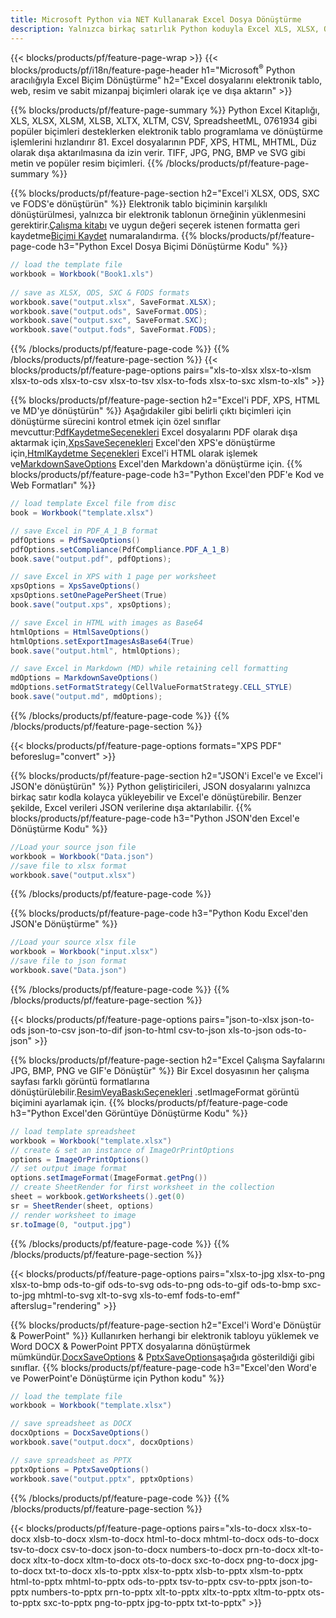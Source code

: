 ```yaml
---
title: Microsoft Python via NET Kullanarak Excel Dosya Dönüştürme
description: Yalnızca birkaç satırlık Python koduyla Excel XLS, XLSX, ODS, CSV'i PDF, XPS, HTML, JPEG, HTML ve diğer birçok popüler biçime dönüştürün .
---
```

{{< blocks/products/pf/feature-page-wrap >}}
{{< blocks/products/pf/i18n/feature-page-header h1="Microsoft<sup>&reg;</sup> Python aracılığıyla Excel Biçim Dönüştürme" h2="Excel dosyalarını elektronik tablo, web, resim ve sabit mizanpaj biçimleri olarak içe ve dışa aktarın" >}}

{{% blocks/products/pf/feature-page-summary %}}
Python Excel Kitaplığı, XLS, XLSX, XLSM, XLSB, XLTX, XLTM, CSV, SpreadsheetML, 0761934 gibi popüler biçimleri desteklerken elektronik tablo programlama ve dönüştürme işlemlerini hızlandırır 81. Excel dosyalarının PDF, XPS, HTML, MHTML, Düz olarak dışa aktarılmasına da izin verir. TIFF, JPG, PNG, BMP ve SVG gibi metin ve popüler resim biçimleri.
{{% /blocks/products/pf/feature-page-summary %}}

{{% blocks/products/pf/feature-page-section h2="Excel\'i XLSX, ODS, SXC ve FODS\'e dönüştürün" %}}
 Elektronik tablo biçiminin karşılıklı dönüştürülmesi, yalnızca bir elektronik tablonun örneğinin yüklenmesini gerektirir.[Çalışma kitabı](https://reference.aspose.com/cells/python-net/aspose.cells/workbook/) ve uygun değeri seçerek istenen formatta geri kaydetme[Biçimi Kaydet](https://reference.aspose.com/cells/python-net/aspose.cells/saveformat/) numaralandırma.
{{% blocks/products/pf/feature-page-code h3="Python Excel Dosya Biçimi Dönüştürme Kodu" %}}

```cs
// load the template file
workbook = Workbook("Book1.xls")
  
// save as XLSX, ODS, SXC & FODS formats
workbook.save("output.xlsx", SaveFormat.XLSX);
workbook.save("output.ods", SaveFormat.ODS);
workbook.save("output.sxc", SaveFormat.SXC);
workbook.save("output.fods", SaveFormat.FODS);
```
{{% /blocks/products/pf/feature-page-code %}}
{{% /blocks/products/pf/feature-page-section %}}
{{< blocks/products/pf/feature-page-options pairs="xls-to-xlsx xlsx-to-xlsm xlsx-to-ods xlsx-to-csv xlsx-to-tsv xlsx-to-fods xlsx-to-sxc xlsm-to-xls" >}}


{{% blocks/products/pf/feature-page-section h2="Excel\'i PDF, XPS, HTML ve MD\'ye dönüştürün" %}}
 Aşağıdakiler gibi belirli çıktı biçimleri için dönüştürme sürecini kontrol etmek için özel sınıflar mevcuttur:[PdfKaydetmeSeçenekleri](https://reference.aspose.com/cells/python-net/aspose.cells/pdfsaveoptions/) Excel dosyalarını PDF olarak dışa aktarmak için,[XpsSaveSeçenekleri](https://reference.aspose.com/cells/python-net/aspose.cells/xpssaveoptions/) Excel'den XPS'e dönüştürme için,[HtmlKaydetme Seçenekleri](https://reference.aspose.com/cells/python-net/aspose.cells/htmlsaveoptions/) Excel'i HTML olarak işlemek ve[MarkdownSaveOptions](https://reference.aspose.com/cells/python-net/aspose.cells/markdownsaveoptions/) Excel'den Markdown'a dönüştürme için.
{{% blocks/products/pf/feature-page-code h3="Python Excel\'den PDF\'e Kod ve Web Formatları" %}}

```cs
// load template Excel file from disc
book = Workbook("template.xlsx")

// save Excel in PDF_A_1_B format
pdfOptions = PdfSaveOptions()
pdfOptions.setCompliance(PdfCompliance.PDF_A_1_B)
book.save("output.pdf", pdfOptions);

// save Excel in XPS with 1 page per worksheet
xpsOptions = XpsSaveOptions()
xpsOptions.setOnePagePerSheet(True)
book.save("output.xps", xpsOptions);

// save Excel in HTML with images as Base64
htmlOptions = HtmlSaveOptions()
htmlOptions.setExportImagesAsBase64(True)
book.save("output.html", htmlOptions);

// save Excel in Markdown (MD) while retaining cell formatting
mdOptions = MarkdownSaveOptions()
mdOptions.setFormatStrategy(CellValueFormatStrategy.CELL_STYLE)
book.save("output.md", mdOptions);
```
{{% /blocks/products/pf/feature-page-code %}}
{{% /blocks/products/pf/feature-page-section %}}

{{< blocks/products/pf/feature-page-options formats="XPS PDF" beforeslug="convert" >}}

{{% blocks/products/pf/feature-page-section h2="JSON\'i Excel\'e ve Excel\'i JSON\'e dönüştürün" %}}
Python geliştiricileri, JSON dosyalarını yalnızca birkaç satır kodla kolayca yükleyebilir ve Excel'e dönüştürebilir. Benzer şekilde, Excel verileri JSON verilerine dışa aktarılabilir.
{{% blocks/products/pf/feature-page-code h3="Python JSON\'den Excel\'e Dönüştürme Kodu" %}}
```cs
//Load your source json file
workbook = Workbook("Data.json")
//save file to xlsx format
workbook.save("output.xlsx")
```
{{% /blocks/products/pf/feature-page-code %}}

{{% blocks/products/pf/feature-page-code h3="Python Kodu Excel\'den JSON\'e Dönüştürme" %}}
```cs
//Load your source xlsx file
workbook = Workbook("input.xlsx")
//save file to json format
workbook.save("Data.json")
```
{{% /blocks/products/pf/feature-page-code %}}
{{% /blocks/products/pf/feature-page-section %}}

{{< blocks/products/pf/feature-page-options pairs="json-to-xlsx json-to-ods json-to-csv json-to-dif json-to-html csv-to-json xls-to-json ods-to-json" >}}

{{% blocks/products/pf/feature-page-section h2="Excel Çalışma Sayfalarını JPG, BMP, PNG ve GIF\'e Dönüştür" %}}
 Bir Excel dosyasının her çalışma sayfası farklı görüntü formatlarına dönüştürülebilir.[ResimVeyaBaskıSeçenekleri](https://reference.aspose.com/cells/python-net/aspose.cells.rendering/imageorprintoptions/) .setImageFormat görüntü biçimini ayarlamak için.
{{% blocks/products/pf/feature-page-code h3="Python Excel\'den Görüntüye Dönüştürme Kodu" %}}
```cs
// load template spreadsheet
workbook = Workbook("template.xlsx")
// create & set an instance of ImageOrPrintOptions
options = ImageOrPrintOptions()
// set output image format
options.setImageFormat(ImageFormat.getPng())
// create SheetRender for first worksheet in the collection
sheet = workbook.getWorksheets().get(0)
sr = SheetRender(sheet, options)
// render worksheet to image
sr.toImage(0, "output.jpg")
```
{{% /blocks/products/pf/feature-page-code %}}
{{% /blocks/products/pf/feature-page-section %}}

{{< blocks/products/pf/feature-page-options pairs="xlsx-to-jpg xlsx-to-png xlsx-to-bmp ods-to-gif ods-to-svg ods-to-png ods-to-gif ods-to-bmp sxc-to-jpg mhtml-to-svg xlt-to-svg xls-to-emf fods-to-emf" afterslug="rendering" >}}

{{% blocks/products/pf/feature-page-section h2="Excel\'i Word\'e Dönüştür & PowerPoint" %}}
 Kullanırken herhangi bir elektronik tabloyu yüklemek ve Word DOCX & PowerPoint PPTX dosyalarına dönüştürmek mümkündür.[DocxSaveOptions](https://reference.aspose.com/cells/python-net/aspose.cells/docxsaveoptions/) & [PptxSaveOptions](https://reference.aspose.com/cells/python-net/aspose.cells/pptxsaveoptions/)aşağıda gösterildiği gibi sınıflar.
{{% blocks/products/pf/feature-page-code h3="Excel\'den Word\'e ve PowerPoint\'e Dönüştürme için Python kodu" %}}
```cs
// load the template file
workbook = Workbook("template.xlsx")

// save spreadsheet as DOCX
docxOptions = DocxSaveOptions()
workbook.save("output.docx", docxOptions)

// save spreadsheet as PPTX
pptxOptions = PptxSaveOptions()
workbook.save("output.pptx", pptxOptions)
```
{{% /blocks/products/pf/feature-page-code %}}
{{% /blocks/products/pf/feature-page-section %}}

{{< blocks/products/pf/feature-page-options pairs="xls-to-docx xlsx-to-docx xlsb-to-docx xlsm-to-docx html-to-docx mhtml-to-docx ods-to-docx tsv-to-docx csv-to-docx json-to-docx numbers-to-docx prn-to-docx xlt-to-docx xltx-to-docx xltm-to-docx ots-to-docx sxc-to-docx png-to-docx jpg-to-docx txt-to-docx xls-to-pptx xlsx-to-pptx xlsb-to-pptx xlsm-to-pptx html-to-pptx mhtml-to-pptx ods-to-pptx tsv-to-pptx csv-to-pptx json-to-pptx numbers-to-pptx prn-to-pptx xlt-to-pptx xltx-to-pptx xltm-to-pptx ots-to-pptx sxc-to-pptx png-to-pptx jpg-to-pptx txt-to-pptx" >}}
